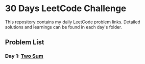 # 30 Days LeetCode Challenge

This repository contains my daily LeetCode problem links. Detailed solutions and learnings can be found in each day's folder.

## Problem List

### Day 1: [Two Sum](https://leetcode.com/problems/two-sum/description/)
